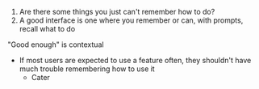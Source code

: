 1. Are there some things you just can't remember how to do?
2. A good interface is one where you remember or can, with prompts, recall what to do

"Good enough" is contextual
- If most users are expected to use a feature often, they shouldn't have much trouble remembering how to use it
	- Cater